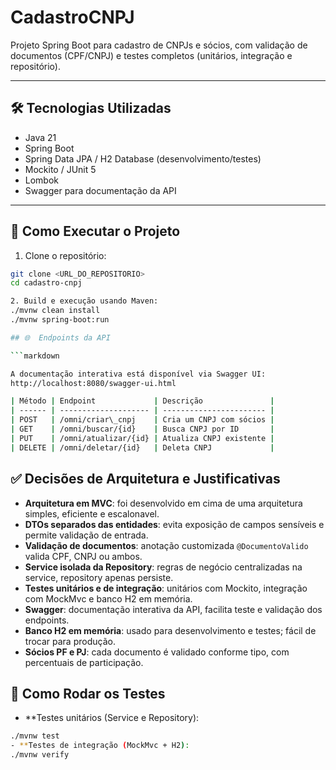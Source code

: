 # CadastroCNPJ

Projeto Spring Boot para cadastro de CNPJs e sócios, com validação de documentos (CPF/CNPJ) e testes completos (unitários, integração e repositório).

---

## 🛠 Tecnologias Utilizadas

- Java 21  
- Spring Boot  
- Spring Data JPA / H2 Database (desenvolvimento/testes)  
- Mockito / JUnit 5  
- Lombok  
- Swagger para documentação da API  

---

## 🚀 Como Executar o Projeto

1. Clone o repositório:
```bash
git clone <URL_DO_REPOSITORIO>
cd cadastro-cnpj

2. Build e execução usando Maven:
./mvnw clean install
./mvnw spring-boot:run

## 🌐  Endpoints da API

```markdown

A documentação interativa está disponível via Swagger UI:
http://localhost:8080/swagger-ui.html

| Método | Endpoint             | Descrição               |
| ------ | -------------------- | ----------------------- |
| POST   | /omni/criar\_cnpj    | Cria um CNPJ com sócios |
| GET    | /omni/buscar/{id}    | Busca CNPJ por ID       |
| PUT    | /omni/atualizar/{id} | Atualiza CNPJ existente |
| DELETE | /omni/deletar/{id}   | Deleta CNPJ             |
```

## ✅ Decisões de Arquitetura e Justificativas

- **Arquitetura em MVC**: foi desenvolvido em cima de uma arquitetura simples, eficiente e escalonavel.  
- **DTOs separados das entidades**: evita exposição de campos sensíveis e permite validação de entrada.  
- **Validação de documentos**: anotação customizada `@DocumentoValido` valida CPF, CNPJ ou ambos.  
- **Service isolada da Repository**: regras de negócio centralizadas na service, repository apenas persiste.  
- **Testes unitários e de integração**: unitários com Mockito, integração com MockMvc e banco H2 em memória.  
- **Swagger**: documentação interativa da API, facilita teste e validação dos endpoints.  
- **Banco H2 em memória**: usado para desenvolvimento e testes; fácil de trocar para produção.  
- **Sócios PF e PJ**: cada documento é validado conforme tipo, com percentuais de participação.  


## 🧪 Como Rodar os Testes

- **Testes unitários (Service e Repository):
```bash
./mvnw test
- **Testes de integração (MockMvc + H2):
./mvnw verify
